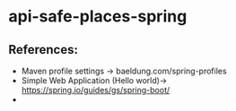 # api-safe-places-spring

## References:
- Maven profile settings -> baeldung.com/spring-profiles
- Simple Web Application (Hello world)-> https://spring.io/guides/gs/spring-boot/
- 